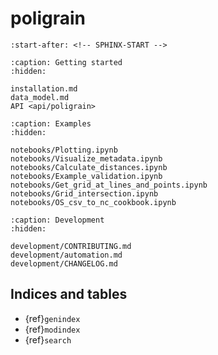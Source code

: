 # poligrain

```{include} ../README.md
:start-after: <!-- SPHINX-START -->
```

```{toctree}
:caption: Getting started
:hidden:

installation.md
data_model.md
API <api/poligrain>
```

```{toctree}
:caption: Examples
:hidden:

notebooks/Plotting.ipynb
notebooks/Visualize_metadata.ipynb
notebooks/Calculate_distances.ipynb
notebooks/Example_validation.ipynb
notebooks/Get_grid_at_lines_and_points.ipynb
notebooks/Grid_intersection.ipynb
notebooks/OS_csv_to_nc_cookbook.ipynb
```

```{toctree}
:caption: Development
:hidden:

development/CONTRIBUTING.md
development/automation.md
development/CHANGELOG.md
```

## Indices and tables

- {ref}`genindex`
- {ref}`modindex`
- {ref}`search`
